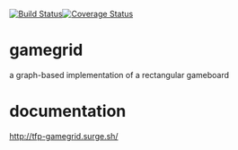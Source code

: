 [![Build Status](https://travis-ci.org/tfpractice/gamegrid.svg?branch=master)](https://travis-ci.org/tfpractice/gamegrid)[![Coverage Status](https://coveralls.io/repos/github/tfpractice/gamegrid/badge.svg?branch=master)](https://coveralls.io/github/tfpractice/gamegrid?branch=master)

# gamegrid
a graph-based implementation of a rectangular gameboard

# documentation
http://tfp-gamegrid.surge.sh/
